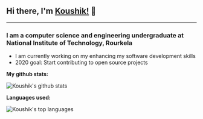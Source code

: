 ## **Hi there, I'm [Koushik!](https://koushiksahu.github.io/Portfolio-Website/)** 👋
---

### I am a computer science and engineering undergraduate at National Institute of Technology, Rourkela

- I am currently working on my enhancing my software development skills
- 2020 goal: Start contributing to open source projects

**My github stats:**

![Koushik's github stats](https://github-readme-stats.vercel.app/api?username=KoushikSahu&show_icons=true&theme=tokyonight)

**Languages used:**

![Koushik's top languages](https://github-readme-stats.anuraghazra1.vercel.app/api/top-langs/?username=KoushikSahu&theme=tokyonight)